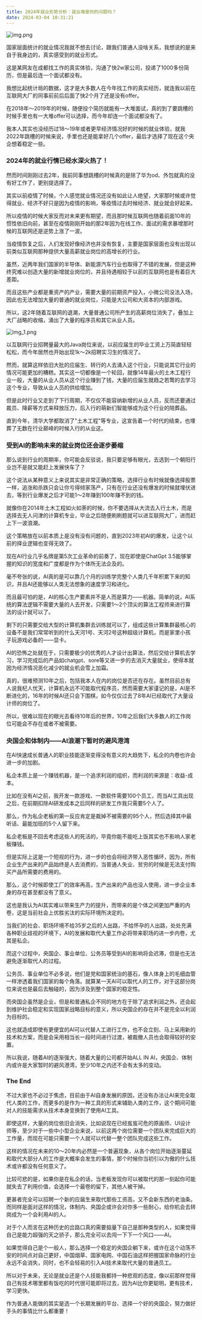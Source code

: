 ```yaml
---
title: 2024年就业形势分析：就业难是你的问题吗？
date: 2024-03-04 10:31:21
---
```




![img.png](/images/img_xxx.png)

国家层面统计的就业情况我就不想去讨论，跟我们普通人没啥关系，我想说的是来自于我身边的，真实感受到的就业形式。

这是某网友在成都找工作的真实体验，沟通了快2w家公司，投递了1000多份简历，但是最后连一个面试都没有。

我想比起统计局的数据，这才是大多数人在今年找工作的真实经历，就连我以前在互联网大厂的同事前前后后面了快2个月了还是没有offer。

在2018年～2019年的时候，随便投个简历就能有一大堆面试，真的到了要跳槽的时候手里也有一大堆offer可以选择，而今年却连一个面试都没有了。

我本人其实也没经历过18～19年或者更早经济情况好的时候的就业体验，就我2022年跳槽的时候来说，手里也还是能拿好几个offer，最后才选择了现在这个央企想着稳定一些。

### 2024年的就业行情已经水深火热了！

然而时间刚刚过去2年，我前同事想跳槽的时候真的是除了华为od、外包就真的没有好工作了，更别提选择了。

其实以前疫情了时候，个人感觉就业情况还没有如此让人绝望，大家那时候或许觉得就业、经济不好只是因为疫情的影响，等疫情过去时候经济、就业就会好起来。

所以疫情的时候大家反而对未来更有期望，而且那时候互联网也随着前面10年的惯性依旧向前，甚至在疫情刚刚开始的那2年因为在线工作、面试的需求暴增那时候的互联网还是逆势上涨了一波。

当疫情恢复之后，人们发现好像经济也并没有恢复，主要是国家层面也没有出现以前类似互联网那种提供大量高薪就业岗位的高增长的行业。

虽然，近两年我们国家的半导体、新能源汽车行业也取得了不错的发展，但是这种终究难以创造大量的新增就业岗位的，并且待遇相较于以前的互联网也是有着巨大差距。

而且这些产业都是重资产的产业，需要大量的前期资产投入，小微公司没法入场，因此也无法增加大量的普通的就业岗位，只能是大公司和大资本的内部游戏。

所以，这2年随着互联网的退潮，大量普通公司所产生的高薪岗位消失了，叠加上大厂战略的收缩，涌出了大量的程序员和其它从业人员。

![img_1.png](/images/img_1x.png)

以互联网行业招聘量最大的Java岗位来说，以前应届生的毕业工资上万简直轻轻松松，而今年居然也开始出现1k～2k招聘实习生的情况了。

然而，就算这样依旧大批的应届生、转行的人去涌入这个行业，只能说其它行业的情况可能更加的糟糕。其实这一切都像是一个轮回，就像14年最火的土木工程行业一般，大量的从业人员从这个行业赚到了钱，大量的应届生就趋之若鹜的去学习这个专业，导致从业人员的供给增加。

但是此时行业又走到了下行周期，不仅仅不能容纳新增的从业人员，反而还要通过裁员、降薪等方式来释放压力，后入行的萌新们智能够成为这个行业的陪葬品。

直到今年，清华大学都取消了"土木工程"等专业，这宣告着一个时代的结束，也埋葬了无数在行业巅峰的时候入行的从业这。

### 受到AI的影响未来的就业岗位还会逐步萎缩

那么说到行业的周期率，你可能会反驳说，我只要足够有眼光，去选到一个朝阳行业岂不是就又能赶上发展快车了？

这个说法从某种意义上来说其实是非常正确的策略，选择行业有时候就像选择股票一样，追涨和杀跌只会让你亏得倾家荡产，只有在行业还没有爆发的时候就埋伏进去，等到行业爆发之后才可能1～2年赚到100年赚不到的钱。

就像你在2014年土木工程如火如荼的时候，你不要选择从大流去入行土木，而是选择去无人问津的计算机专业，毕业之后随便刷刷题就可以进互联网大厂，进而赶上下一波浪潮。

这个策略放在以前本质上是没有没有问题的，直到2023年初AI的爆发，让这个以前的择业逻辑也变得无效了。

现在AI行业几乎名牌是第5次工业革命的前奏了，现在即使是ChatGpt 3.5能够掌握的知识的宽度和广度都是作为个体所无法企及的。

毫不夸张的说，AI真的是可以靠几个月的训练学完整个人类几千年积累下来的知识，并且AI还能够以人类无法想象的速度学习和进化。

而且最可怕的是，AI的核心生产要素并不是人而是算力——机器。简单的说，AI系统的算法逻辑不需要大量的人去开发，只需要1～2个顶尖的算法工程师来进行算法的设计就可以了。

剩下的只需要交给大型的计算机集群去训练就可以了，组成这些计算集群最核心的设备不是我们常常听到的什么天河1号、天河2号这种超级计算机，而是家里小孩子玩游戏必备的——显卡。

AI的恐怖之处就在于，只需要极少的优秀的人才设计出算法，然后交给计算机去学习，学习完成后的产品如chatgpt、sore等又进一步的去消灭大量就业，使得本就因为经济情况恶化减少的就业机会雪上加霜。

真的，很难预测10年之后，包括我本人在内的岗位是否还在存在。虽然目前总有人说我杞人忧天，计算机永远不可能取代程序员，然而需要大家谨记的是，AI是不断进化的，16年的时候AI还只会下围棋，如今仅仅过去了8年AI已经取代了大量设计师的岗位了。

所以，很难以现在的眼光去看待10年后的世界，10年之后我们大多数人的工作岗位可能会不存在或者不被需要。

### 央国企和体制内——AI浪潮下暂时的避风港湾

在AI快速成长普通人的职业技能逐渐变得没有意义的大趋势下，私企的内卷也许会进一步的加剧。

私企本质上是一个赚钱机器，是一个追求利润的组织，而利润的来源是：收益-成本。

比如在没有AI之前，我开发一款游戏、一款软件需要100个员工，而当AI工具出现之后，在前期扣除AI研发成本之后同样的研发工作我只需要5个人了。

那么，作为私企老板的第一反应肯定是裁掉不被需要的95个人，然后选择其中最听话、最能加班的5个人留下来。

私企老板是不回去考虑这些人的死活的，毕竟你能不能吃上饭其实也不影响人家老板赚钱。

但是实际上这是一个短视的行为，进一步的也会将经济带入恶性循环，因为，所有企业生产出来的产品始终是人去消费的，当普通人失业、贫穷的时候是无法支付购买产品所需要的费用的。

那么，这个时候即使工厂的效率再高，生产出来的产品也没人使用，进一步企业本身的存在甚至都没有了意义。

这也是我认为AI其实难以带来生产力的提升，而带来的是个体之间更加严重的内卷，这是当前社会上优胜劣汰的实际环境所决定的。

当我们的社会、职场环境不给35岁之后的人出路，不给怀孕的人出路，处处充满各种职业歧视的环境下，AI的发展和取代大量工作必将带来职场的进一步内卷，尤其是私企。

而这个过程中，央国企、事业单位、公务员等受到AI的影响将会迟滞，但是也无法避免逐渐取代人的过程。

公务员、事业单位不必多说，他们是党和国家统治的基石，像人体身上的毛细血管一样渗透着我们国家的每个角落。就算某一天AI可以取代人的工作，对于这部分岗位来说也是最后去触碰的，因为涉及到整个国家的稳定性。

而央国企虽然是企业，但是和普通私企不同的地方在于除了追求利润之外，还会起到维护社会稳定和实现国家战略目标的意义，所以央国企的存在并不是完全以利润为目标的。

这也就造成即使有更便宜的AI可以代替人工进行工作，也不会立刻、马上采用新的技术和方案，而是会采用相当长一段时间进行过渡，被裁撤人员也会取得较好的安置。

所以我说，随着AI的逐渐强大，随着大量的公司都开始ALL IN AI，央国企、体制内或许是大家暂时的避风港湾，至少10年之内还不会有太多的变动。

### The End

不过大家也不必过于焦虑，目前由于AI自身发展的原因，还没有办法让AI来完全取代人类的工作，而更多的是作为一种工具的形式来辅助人类的工作，这个期间可能对人的技能需求从技术本身变换到了使用AI工具。

即使这样，大量的岗位依旧会消失，比如说现在已经岌岌可危的原画师、UI设计师等，至少对于一些中小型企业来说，以前这两个岗位需要一个团队来完成巨大的工作量，而现在可能只需要一个人就可以代替一整个团队完成这些工作。

这样的情况在未来的10～20年内必然是一个普遍现象，从各个岗位开始逐渐蔓延和取代大部分人的工作是大概率会发生的事情，那个时候你当初引以为傲的什么技术或许都没有任何意义了。

比较可悲的是，如果你是在私企的话，当老板发现你可以被取代的那一刻起你可能就失去了利用价值，会选择一个最卷的留下，其他人被干掉。

更甚者完全可以招聘一个新的应届生来取代那些工资高，又不会新东西的老油条。 而同样是面对这样的情况，体制内、央国企或许会对你多一些耐心，给你机会去转岗成为一个会利用AI的人。

对于个人而言在这种历史的岔路口真的需要掂量下自己是那种类型的人，如果觉得自己是能力超强的天之骄子，那么完全可以去闯一下下一个风口——AI。

如果觉得自己是个一般人，那么选择一个稳定的央国企躺下来，或许在这个动荡不安的时间点对自己更好，中国烟草、国家电网、中国石油这样把握国家命脉的行业永远不会消失，同时，也不会轻易的引入AI技术来取代大量的普通员工。

所以对于未来，无论是就业还是个人技能我都持一种悲观的态度，像以前那样觉得自己有技术哪里都有饭吃的时代很可能即将过去，因为AI比你更聪明，更有技术，学习更快。

作为普通人能做的其实是选一个长期发展的平台、选择一个好的央国企，努力做好手头的事情比什么都重要！
